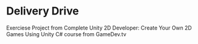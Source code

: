 # Delivery Drive
Exerciese Project from Complete Unity 2D Developer: Create Your Own 2D Games Using Unity C# course from GameDev.tv